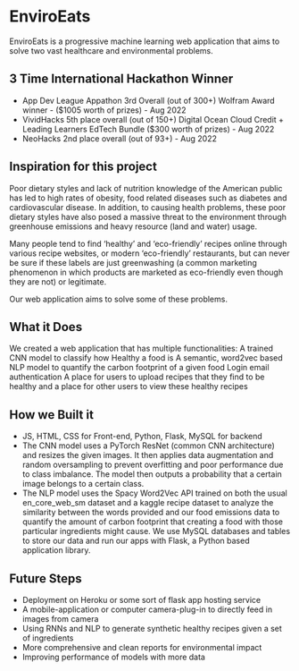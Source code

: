 # EnviroEats

EnviroEats is a progressive machine learning web application that aims to solve two vast healthcare and environmental problems. 

## 3 Time International Hackathon Winner
* App Dev League Appathon 3rd Overall (out of 300+) Wolfram Award winner - ($1005 worth of prizes) - Aug 2022
* VividHacks 5th place overall (out of 150+) Digital Ocean Cloud Credit + Leading Learners EdTech Bundle ($300 worth of prizes) - Aug 2022
* NeoHacks 2nd place overall (out of 93+) - Aug 2022

## Inspiration for this project

Poor dietary styles and lack of nutrition knowledge of the American public has led to high rates of obesity, food related diseases such as diabetes and cardiovascular disease. In addition, to causing health problems, these poor dietary styles have also posed a massive threat to the environment through greenhouse emissions and heavy resource (land and water) usage.

Many people tend to find ‘healthy’ and ‘eco-friendly’ recipes online through various recipe websites, or modern ‘eco-friendly’ restaurants, but can never be sure if these labels are just greenwashing (a common marketing phenomenon in which products are marketed as eco-friendly even though they are not) or legitimate.

Our web application aims to solve some of these problems.

## What it Does
We created a web application that has multiple functionalities: A trained CNN model to classify how Healthy a food is A semantic, word2vec based NLP model to quantify the carbon footprint of a given food Login email authentication A place for users to upload recipes that they find to be healthy and a place for other users to view these healthy recipes

## How we Built it 

* JS, HTML, CSS for Front-end, Python, Flask, MySQL for backend
* The CNN model uses a PyTorch ResNet (common CNN architecture) and resizes the given images. It then applies data augmentation and random oversampling to prevent overfitting and poor performance due to class imbalance. The model then outputs a probability that a certain image belongs to a certain class.
* The NLP model uses the Spacy Word2Vec API trained on both the usual en_core_web_sm dataset and a kaggle recipe dataset to analyze the similarity between the words provided and our food emissions data to quantify the amount of carbon footprint that creating a food with those particular ingredients might cause. We use MySQL databases and tables to store our data and run our apps with Flask, a Python based application library.

## Future Steps

* Deployment on Heroku or some sort of flask app hosting service
* A mobile-application or computer camera-plug-in to directly feed in images from camera
* Using RNNs and NLP to generate synthetic healthy recipes given a set of ingredients
* More comprehensive and clean reports for environmental impact
* Improving performance of models with more data
